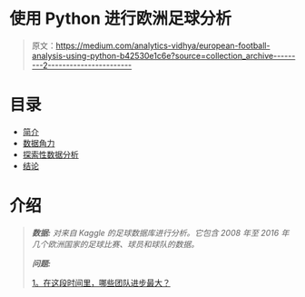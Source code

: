 # 使用 Python 进行欧洲足球分析

> 原文：<https://medium.com/analytics-vidhya/european-football-analysis-using-python-b42530e1c6e?source=collection_archive---------2----------------------->

# 目录

*   [简介](#intro)
*   [数据角力](#wrangling)
*   [探索性数据分析](#eda)
*   [结论](#conclusions)

# 介绍

> ***数据:*** *对来自 Kaggle 的足球数据库进行分析。它包含 2008 年至 2016 年几个欧洲国家的足球比赛、球员和球队的数据。*
> 
> ***问题:***
> 
> [1。在这段时间里，哪些团队进步最大？](#q1)